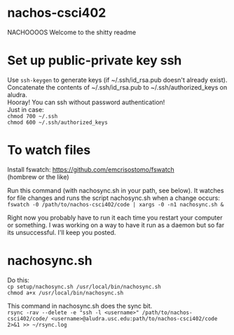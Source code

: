# nachos-csci402
NACHOOOOS
Welcome to the shitty readme

# Set up public-private key ssh

Use `ssh-keygen` to generate keys (if ~/.ssh/id_rsa.pub doesn't already exist).  
Concatenate the contents of ~/.ssh/id_rsa.pub to ~/.ssh/authorized_keys on aludra.  
Hooray! You can ssh without password authentication!  
Just in case:  
`chmod 700 ~/.ssh`  
`chmod 600 ~/.ssh/authorized_keys`  

# To watch files  
Install fswatch: https://github.com/emcrisostomo/fswatch  
(hombrew or the like)  

Run this command (with nachosync.sh in your path, see below). It watches for file changes and runs the script nachosync.sh when a change occurs:  
`fswatch -0 /path/to/nachos-csci402/code | xargs -0 -n1 nachosync.sh &`  

Right now you probably have to run it each time you restart your computer or something. I was working on a way to have it run as a daemon but so far its unsuccessful. I'll keep you posted. 

# nachosync.sh  
Do this:  
`cp setup/nachosync.sh /usr/local/bin/nachosync.sh`  
`chmod a+x /usr/local/bin/nachosync.sh`

This command in nachosync.sh does the sync bit.  
`rsync -rav --delete -e "ssh -l <username>" /path/to/nachos-csci402/code/ <username>@aludra.usc.edu:path/to/nachos-csci402/code 2>&1 >> ~/rsync.log`
